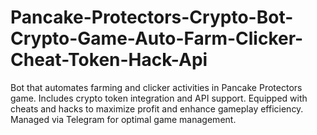 # Pancake-Protectors-Crypto-Bot-Crypto-Game-Auto-Farm-Clicker-Cheat-Token-Hack-Api
Bot that automates farming and clicker activities in Pancake Protectors game. Includes crypto token integration and API support. Equipped with cheats and hacks to maximize profit and enhance gameplay efficiency. Managed via Telegram for optimal game management.
